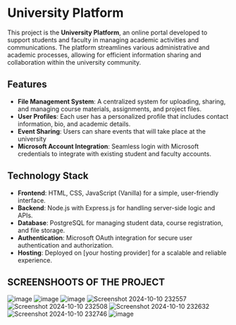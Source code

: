 # University Platform

This project is the **University Platform**, an online portal developed to support students and faculty in managing academic activities and communications. The platform streamlines various administrative and academic processes, allowing for efficient information sharing and collaboration within the university community.

## Features

- **File Management System**: A centralized system for uploading, sharing, and managing course materials, assignments, and project files.
- **User Profiles**: Each user has a personalized profile that includes contact information, bio, and academic details.
- **Event Sharing**: Users can share events that will take place at the university
- **Microsoft Account Integration**: Seamless login with Microsoft credentials to integrate with existing student and faculty accounts.

## Technology Stack

- **Frontend**: HTML, CSS, JavaScript (Vanilla) for a simple, user-friendly interface.
- **Backend**: Node.js with Express.js for handling server-side logic and APIs.
- **Database**: PostgreSQL for managing student data, course registration, and file storage.
- **Authentication**: Microsoft OAuth integration for secure user authentication and authorization.
- **Hosting**: Deployed on [your hosting provider] for a scalable and reliable experience.

## SCREENSHOOTS OF THE PROJECT

![image](https://github.com/user-attachments/assets/be13a811-ec75-40d4-97e2-d9267b312dbf)
![image](https://github.com/user-attachments/assets/65f06075-007c-46db-9357-36a2b97b0a46)
![image](https://github.com/user-attachments/assets/2944f1a4-c2a0-46cf-99a0-5d28ec40c7ed)
![Screenshot 2024-10-10 232557](https://github.com/user-attachments/assets/1ac72568-47c7-4784-a80a-a65b7ce53a96)
![Screenshot 2024-10-10 232508](https://github.com/user-attachments/assets/e07cbb3a-1f29-4aad-9464-3f50f520f5a7)
![Screenshot 2024-10-10 232632](https://github.com/user-attachments/assets/6c08bada-e8ee-4c14-888b-0c010fd0aba5)
![Screenshot 2024-10-10 232746](https://github.com/user-attachments/assets/539a150b-8ea5-4e7a-9235-aa32e393baf1)
![image](https://github.com/user-attachments/assets/bd2aa3db-c8ec-4493-a796-2ff42d063a61)
